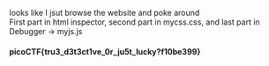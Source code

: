 looks like I jsut browse the website and poke around  
First part in html inspector, second part in mycss.css, and last part in Debugger -> myjs.js
#### picoCTF{tru3_d3t3ct1ve_0r_ju5t_lucky?f10be399}
